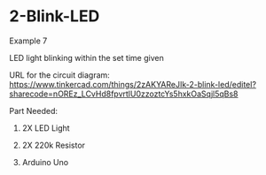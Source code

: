 # 2-Blink-LED
Example 7

LED light blinking within the set time given

URL for the circuit diagram: https://www.tinkercad.com/things/2zAKYAReJIk-2-blink-led/editel?sharecode=nOREz_LCvHd8fpvrtlU0zzoztcYs5hxkOaSqjl5qBs8

Part Needed:

1) 2X LED Light

2) 2X 220k Resistor

3) Arduino Uno


